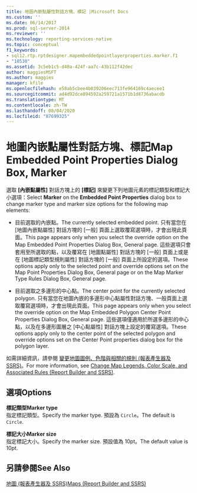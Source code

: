 ```yaml
---
title: 地圖內嵌點屬性對話方塊、標記 |Microsoft Docs
ms.custom: ''
ms.date: 06/14/2017
ms.prod: sql-server-2014
ms.reviewer: ''
ms.technology: reporting-services-native
ms.topic: conceptual
f1_keywords:
- sql12.rtp.rptdesigner.mapembeddedpointlayerproperties.marker.f1
- "10530"
ms.assetid: 3c5eb1c5-d40a-424f-aa7c-43b112f42dec
author: maggiesMSFT
ms.author: maggies
manager: kfile
ms.openlocfilehash: e58ab5cbee4b039206eec713fe964169c4aecee1
ms.sourcegitcommit: ad4d92dce894592a259721a1571b1d8736abacdb
ms.translationtype: MT
ms.contentlocale: zh-TW
ms.lasthandoff: 08/04/2020
ms.locfileid: "87699325"
---
```

# <a name="map-embedded-point-properties-dialog-box-marker"></a><span data-ttu-id="08f17-102">地圖內嵌點屬性對話方塊、標記</span><span class="sxs-lookup"><span data-stu-id="08f17-102">Map Embedded Point Properties Dialog Box, Marker</span></span>
  <span data-ttu-id="08f17-103">選取 **[內嵌點屬性]** 對話方塊上的 **[標記]** 來變更下列地圖元素的標記類型和標記大小選項：</span><span class="sxs-lookup"><span data-stu-id="08f17-103">Select **Marker** on the **Embedded Point Properties** dialog box to change marker type and marker size options for the following map elements:</span></span>  
  
-   <span data-ttu-id="08f17-104">目前選取的內嵌點。</span><span class="sxs-lookup"><span data-stu-id="08f17-104">The currently selected embedded point.</span></span> <span data-ttu-id="08f17-105">只有當您在 [地圖內嵌點屬性] 對話方塊的 [一般] 頁面上選取覆寫選項時，才會出現此頁面。</span><span class="sxs-lookup"><span data-stu-id="08f17-105">This page appears only when you select the override option on the Map Embedded Point Properties Dialog Box, General page.</span></span> <span data-ttu-id="08f17-106">這些選項只會套用至所選取的點，以及覆寫在 [地圖點屬性] 對話方塊的 [一般] 頁面上或是在 [地圖標記類型規則屬性] 對話方塊的 [一般] 頁面上所設定的選項。</span><span class="sxs-lookup"><span data-stu-id="08f17-106">These options apply only to the selected point and override options set on the Map Point Properties Dialog Box, General page or on the Map Marker Type Rules Dialog Box, General page.</span></span>  
  
-   <span data-ttu-id="08f17-107">目前選取之多邊形的中心點。</span><span class="sxs-lookup"><span data-stu-id="08f17-107">The center point for the currently selected polygon.</span></span> <span data-ttu-id="08f17-108">只有當您在地圖內嵌的多邊形中心點屬性對話方塊、一般頁面上選取覆寫選項時，才會出現此頁面。</span><span class="sxs-lookup"><span data-stu-id="08f17-108">This page appears only when you select the override option on the Map Embedded Polygon Center Point Properties Dialog Box, General page.</span></span> <span data-ttu-id="08f17-109">這些選項僅適用於所選多邊形的中心點，以及在多邊形圖層之 [中心點屬性] 對話方塊上設定的覆寫選項。</span><span class="sxs-lookup"><span data-stu-id="08f17-109">These options apply only to the center point of the selected polygon and override options set on the Center Point properties dialog box for the polygon layer.</span></span>  
  
 <span data-ttu-id="08f17-110">如需詳細資訊，請參閱 [變更地圖圖例、色階與相關的規則 &#40;報表產生器及 SSRS&#41;](report-design/change-map-legends-color-scale-and-associated-rules-report-builder-and-ssrs.md)。</span><span class="sxs-lookup"><span data-stu-id="08f17-110">For more information, see [Change Map Legends, Color Scale, and Associated Rules &#40;Report Builder and SSRS&#41;](report-design/change-map-legends-color-scale-and-associated-rules-report-builder-and-ssrs.md).</span></span>  
  
## <a name="options"></a><span data-ttu-id="08f17-111">選項</span><span class="sxs-lookup"><span data-stu-id="08f17-111">Options</span></span>  
 <span data-ttu-id="08f17-112">**標記類型**</span><span class="sxs-lookup"><span data-stu-id="08f17-112">**Marker type**</span></span>  
 <span data-ttu-id="08f17-113">指定標記類型。</span><span class="sxs-lookup"><span data-stu-id="08f17-113">Specify the marker type.</span></span> <span data-ttu-id="08f17-114">預設為 `Circle`。</span><span class="sxs-lookup"><span data-stu-id="08f17-114">The default is `Circle`.</span></span>  
  
 <span data-ttu-id="08f17-115">**標記大小**</span><span class="sxs-lookup"><span data-stu-id="08f17-115">**Marker size**</span></span>  
 <span data-ttu-id="08f17-116">指定標記大小。</span><span class="sxs-lookup"><span data-stu-id="08f17-116">Specify the marker size.</span></span> <span data-ttu-id="08f17-117">預設值為 10pt。</span><span class="sxs-lookup"><span data-stu-id="08f17-117">The default value is 10pt.</span></span>  
  
## <a name="see-also"></a><span data-ttu-id="08f17-118">另請參閱</span><span class="sxs-lookup"><span data-stu-id="08f17-118">See Also</span></span>  
 [<span data-ttu-id="08f17-119">地圖 &#40;報表產生器及 SSRS&#41;</span><span class="sxs-lookup"><span data-stu-id="08f17-119">Maps &#40;Report Builder and SSRS&#41;</span></span>](report-design/maps-report-builder-and-ssrs.md)  
  
  
